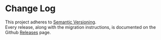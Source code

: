 # Change Log

This project adheres to [Semantic Versioning](http://semver.org/).  
Every release, along with the migration instructions, is documented on the Github [Releases](https://github.com/soen/conjunction/releases) page.